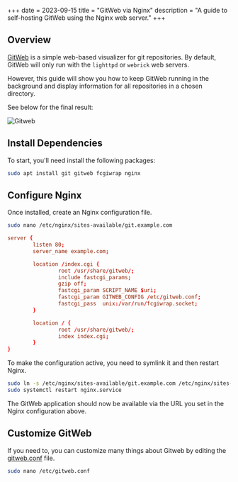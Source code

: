 +++
date = 2023-09-15
title = "GitWeb via Nginx"
description = "A guide to self-hosting GitWeb using the Nginx web server."
+++

## Overview

[GitWeb](https://git-scm.com/book/en/v2/Git-on-the-Server-GitWeb) is a
simple web-based visualizer for git repositories. By default, GitWeb
will only run with the `lighttpd` or `webrick` web
servers.

However, this guide will show you how to keep GitWeb running in the
background and display information for all repositories in a chosen
directory.

See below for the final result:

![Gitweb](https://img.cleberg.net/blog/20230915-gitweb/gitweb.png)

## Install Dependencies

To start, you'll need install the following packages:

```sh
sudo apt install git gitweb fcgiwrap nginx
```

## Configure Nginx

Once installed, create an Nginx configuration file.

```sh
sudo nano /etc/nginx/sites-available/git.example.com
```

```conf
server {
        listen 80;
        server_name example.com;

        location /index.cgi {
                root /usr/share/gitweb/;
                include fastcgi_params;
                gzip off;
                fastcgi_param SCRIPT_NAME $uri;
                fastcgi_param GITWEB_CONFIG /etc/gitweb.conf;
                fastcgi_pass  unix:/var/run/fcgiwrap.socket;
        }

        location / {
                root /usr/share/gitweb/;
                index index.cgi;
        }
}
```

To make the configuration active, you need to symlink it and then
restart Nginx.

```sh
sudo ln -s /etc/nginx/sites-available/git.example.com /etc/nginx/sites-enabled/git.example.com
sudo systemctl restart nginx.service
```

The GitWeb application should now be available via the URL you set in
the Nginx configuration above.

## Customize GitWeb

If you need to, you can customize many things about Gitweb by editing
the [gitweb.conf](https://git-scm.com/docs/gitweb.conf) file.

```sh
sudo nano /etc/gitweb.conf
```
